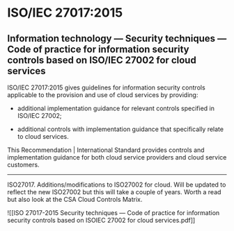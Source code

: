 # ISO/IEC 27017:2015

## Information technology — Security techniques — Code of practice for information security controls based on ISO/IEC 27002 for cloud services

ISO/IEC 27017:2015 gives guidelines for information security controls applicable to the provision and use of cloud services by providing:

- additional implementation guidance for relevant controls specified in ISO/IEC 27002;

- additional controls with implementation guidance that specifically relate to cloud services.

This Recommendation | International Standard provides controls and implementation guidance for both cloud service providers and cloud service customers.

---

ISO27017. Additions/modifications to ISO27002 for cloud. Will be updated to reflect the new ISO27002 but this will take a couple of years. Worth a read but also look at the CSA Cloud Controls Matrix.

![[ISO 27017-2015 Security techniques — Code of practice for information security controls based on ISOIEC 27002 for cloud services.pdf]]